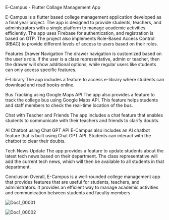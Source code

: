 E-Campus - Flutter Collage Management App

E-Campus is a flutter based college management application developed as a final year project. The app is designed to provide students, teachers, and administrators with a single platform to manage academic activities efficiently. The app uses Firebase for authentication, and registration is based on OTP. The project also implements Role-Based Access Control (RBAC) to provide different levels of access to users based on their roles.

Features
Drawer Navigation
The drawer navigation is customized based on the user's role. If the user is a class representative, admin or teacher, then the drawer will show additional options, while regular users like students can only access specific features.

E-Library
The app includes a feature to access e-library where students can download and read books online.

Bus Tracking using Google Maps API
The app also provides a feature to track the college bus using Google Maps API. This feature helps students and staff members to check the real-time location of the bus.

Chat with Teacher and Friends
The app includes a chat feature that enables students to communicate with their teachers and friends to clarify doubts.

AI Chatbot using Chat GPT API
E-Campus also includes an AI chatbot feature that is built using Chat GPT API. Students can interact with the chatbot to clear their doubts.

Tech News Update
The app provides a feature to update students about the latest tech news based on their department. The class representative will add the current tech news, which will then be available to all students in that department.


Conclusion
Overall, E-Campus is a well-rounded college management app that provides features that are useful for students, teachers, and administrators. It provides an efficient way to manage academic activities and communication between students and faculty members.

![Doc1_00001](https://github.com/Muhammed-Shiyas/E-Campus/assets/103557196/7a470237-cfbf-440a-b380-5c807dcdb56a)

![Doc1_00002](https://github.com/Muhammed-Shiyas/E-Campus/assets/103557196/c495459f-8733-4428-97b6-2760f6156c10)





